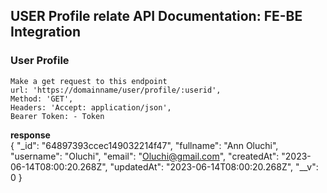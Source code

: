 ## USER Profile relate API Documentation: FE-BE Integration

### User Profile 

    Make a get request to this endpoint
    url: 'https://domainname/user/profile/:userid',
    Method: 'GET',
    Headers: 'Accept: application/json',
    Bearer Token: - Token
**response**  
    {
        "_id": "64897393ccec149032214f47",
        "fullname": "Ann Oluchi",
        "username": "Oluchi",
        "email": "Oluchi@gmail.com",
        "createdAt": "2023-06-14T08:00:20.268Z",
        "updatedAt": "2023-06-14T08:00:20.268Z",
        "__v": 0
    }

